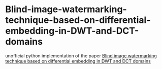 # Blind-image-watermarking-technique-based-on-differential-embedding-in-DWT-and-DCT-domains
unofficial python implementation of the paper [Blind image watermarking technique based on differential embedding in DWT and DCT domains](https://asp-eurasipjournals.springeropen.com/articles/10.1186/s13634-015-0239-5)

